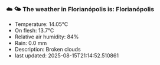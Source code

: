 ### ☁️ 🌤️  The weather in Florianópolis is: Florianópolis

- Temperature: 14.05°C
- On flesh: 13.7°C
- Relative air humidity: 84%
- Rain: 0.0 mm
- Description: Broken clouds
- last updated: 2025-08-15T21:14:52.510861
